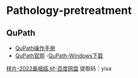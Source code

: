 # Pathology-pretreatment
## QuPath
- [QuPath操作手册](https://qupath.readthedocs.io/en/stable/)
- [QuPath官网](https://qupath.github.io/)
    -[QuPath-Windows下载](https://github.com/qupath/qupath/releases/download/v0.3.2/QuPath-0.3.2-Windows.msi)
    
[样片-2022鼻咽癌.tif-百度网盘](https://pan.baidu.com/s/108RI5yhlXntWhxh4OAMZgA) 提取码：yisa

